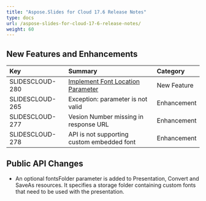 ```yaml
---
title: "Aspose.Slides for Cloud 17.6 Release Notes"
type: docs
url: /aspose-slides-for-cloud-17-6-release-notes/
weight: 60
---
```


## **New Features and Enhancements**

|**Key**|**Summary**|**Category**|
| :- | :- | :- |
|SLIDESCLOUD-280|[Implement Font Location Parameter](/slidescloud/working-with-document/)|New Feature|
|SLIDESCLOUD-265|Exception: parameter is not valid|Enhancement|
|SLIDESCLOUD-277|Vesion Number missing in response URL|Enhancement|
|SLIDESCLOUD-278|API is not supporting custom embedded font|Enhancement|

## **Public API Changes**
- An optional fontsFolder parameter is added to Presentation, Convert and SaveAs resources. It specifies a storage folder containing custom fonts that need to be used with the presentation.
